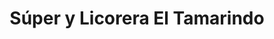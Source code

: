 ---
title: "Súper y Licorera El Tamarindo"
url: /orotina/super-y-licorera-el-tamarindo/
shop: comodidad
---